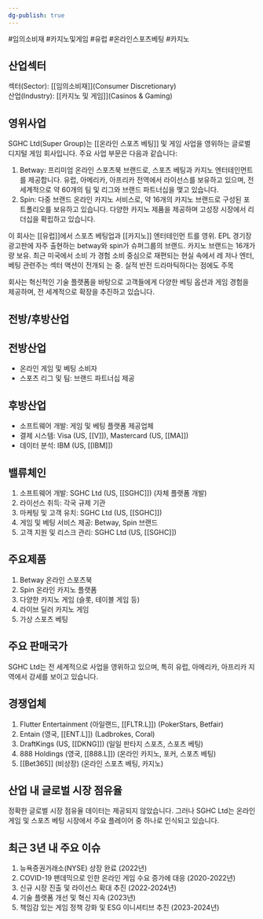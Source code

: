 ```yaml
---
dg-publish: true
---
```

#임의소비재 #카지노및게임 #유럽 #온라인스포츠베팅 #카지노


## 산업섹터

섹터(Sector): [[임의소비재]](Consumer Discretionary)  
산업(Industry): [[카지노 및 게임]](Casinos & Gaming)

## 영위사업


SGHC Ltd(Super Group)는 [[온라인 스포츠 베팅]] 및 게임 사업을 영위하는 글로벌 디지털 게임 회사입니다. 주요 사업 부문은 다음과 같습니다:

1. Betway: 프리미엄 온라인 스포츠북 브랜드로, 스포츠 베팅과 카지노 엔터테인먼트를 제공합니다. 유럽, 아메리카, 아프리카 전역에서 라이선스를 보유하고 있으며, 전 세계적으로 약 60개의 팀 및 리그와 브랜드 파트너십을 맺고 있습니다.
2. Spin: 다중 브랜드 온라인 카지노 서비스로, 약 16개의 카지노 브랜드로 구성된 포트폴리오를 보유하고 있습니다. 다양한 카지노 제품을 제공하며 고성장 시장에서 리더십을 확립하고 있습니다.

이 회사는 [[유럽]]에서 스포츠 베팅업과 [[카지노]] 엔터테인먼 트를 영위. EPL 경기장 광고판에 자주 출현하는 betway와 spin가 슈퍼그룹의 브랜드. 카지노 브랜드는 16개가량 보유. 최근 미국에서 소비 가 경험 소비 중심으로 재편되는 현실 속에서 레 저나 엔터, 베팅 관련주는 섹터 액션이 전개되 는 중. 실적 반전 드라마틱하다는 점에도 주목

회사는 혁신적인 기술 플랫폼을 바탕으로 고객들에게 다양한 베팅 옵션과 게임 경험을 제공하며, 전 세계적으로 확장을 추진하고 있습니다.

## 전방/후방산업

## 전방산업

- 온라인 게임 및 베팅 소비자
- 스포츠 리그 및 팀: 브랜드 파트너십 제공

## 후방산업

- 소프트웨어 개발: 게임 및 베팅 플랫폼 제공업체
- 결제 시스템: Visa (US, [[V]]), Mastercard (US, [[MA]])
- 데이터 분석: IBM (US, [[IBM]])

## 밸류체인

1. 소프트웨어 개발: SGHC Ltd (US, [[SGHC]]) (자체 플랫폼 개발)
2. 라이선스 취득: 각국 규제 기관
3. 마케팅 및 고객 유치: SGHC Ltd (US, [[SGHC]])
4. 게임 및 베팅 서비스 제공: Betway, Spin 브랜드
5. 고객 지원 및 리스크 관리: SGHC Ltd (US, [[SGHC]])

## 주요제품

1. Betway 온라인 스포츠북
2. Spin 온라인 카지노 플랫폼
3. 다양한 카지노 게임 (슬롯, 테이블 게임 등)
4. 라이브 딜러 카지노 게임
5. 가상 스포츠 베팅

## 주요 판매국가

SGHC Ltd는 전 세계적으로 사업을 영위하고 있으며, 특히 유럽, 아메리카, 아프리카 지역에서 강세를 보이고 있습니다.

## 경쟁업체

1. Flutter Entertainment (아일랜드, [[FLTR.L]]) (PokerStars, Betfair)
2. Entain (영국, [[ENT.L]]) (Ladbrokes, Coral)
3. DraftKings (US, [[DKNG]]) (일일 판타지 스포츠, 스포츠 베팅)
4. 888 Holdings (영국, [[888.L]]) (온라인 카지노, 포커, 스포츠 베팅)
5. [[Bet365]] (비상장) (온라인 스포츠 베팅, 카지노)

## 산업 내 글로벌 시장 점유율

정확한 글로벌 시장 점유율 데이터는 제공되지 않았습니다. 그러나 SGHC Ltd는 온라인 게임 및 스포츠 베팅 시장에서 주요 플레이어 중 하나로 인식되고 있습니다.

## 최근 3년 내 주요 이슈

1. 뉴욕증권거래소(NYSE) 상장 완료 (2022년)
2. COVID-19 팬데믹으로 인한 온라인 게임 수요 증가에 대응 (2020-2022년)
3. 신규 시장 진출 및 라이선스 확대 추진 (2022-2024년)
4. 기술 플랫폼 개선 및 혁신 지속 (2023년)
5. 책임감 있는 게임 정책 강화 및 ESG 이니셔티브 추진 (2023-2024년)